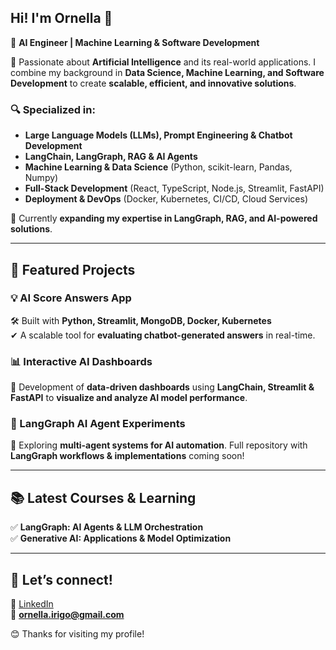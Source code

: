## Hi! I'm Ornella 👋  
🚀 **AI Engineer | Machine Learning & Software Development**  

🔹 Passionate about **Artificial Intelligence** and its real-world applications. I combine my background in **Data Science, Machine Learning, and Software Development** to create **scalable, efficient, and innovative solutions**.  

### 🔍 Specialized in:  
- **Large Language Models (LLMs), Prompt Engineering & Chatbot Development**  
- **LangChain, LangGraph, RAG & AI Agents**  
- **Machine Learning & Data Science** (Python, scikit-learn, Pandas, Numpy)  
- **Full-Stack Development** (React, TypeScript, Node.js, Streamlit, FastAPI)  
- **Deployment & DevOps** (Docker, Kubernetes, CI/CD, Cloud Services)  

🌱 Currently **expanding my expertise in LangGraph, RAG, and AI-powered solutions**.  

---

## 📌 Featured Projects  
### 💡 AI Score Answers App  
🛠 Built with **Python, Streamlit, MongoDB, Docker, Kubernetes**  
✔ A scalable tool for **evaluating chatbot-generated answers** in real-time.  

### 📊 Interactive AI Dashboards  
🚀 Development of **data-driven dashboards** using **LangChain, Streamlit & FastAPI** to **visualize and analyze AI model performance**.  

### 🤖 LangGraph AI Agent Experiments  
🔬 Exploring **multi-agent systems for AI automation**. Full repository with **LangGraph workflows & implementations** coming soon!  

---

## 📚 Latest Courses & Learning  
✅ **LangGraph: AI Agents & LLM Orchestration**  
✅ **Generative AI: Applications & Model Optimization**  

---

## 📩 Let’s connect!  
💼 [LinkedIn](https://www.linkedin.com/in/ornella-irigo/)  
📧 **ornella.irigo@gmail.com**  

😊 Thanks for visiting my profile!  
